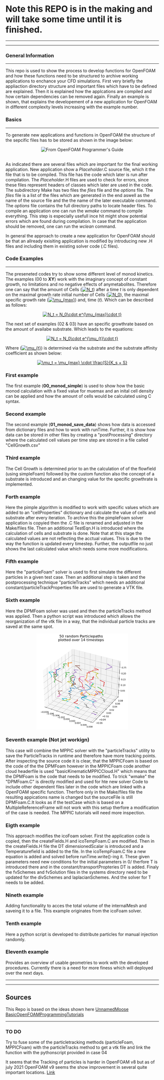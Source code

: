 # Note this REPO is in the making and will take some time until it is finished.
***
***
### General Information
***  
This repo is used to show the process to develop functions for OpenFOAM and how these functions need to be structured to archive working applications to enchance your CFD simulations. First very briefly the appliaction directory structure and important files which have to be defined are explained. Then it is explained how the applcations are compiled and how certain dependencies can be removed again. Finally an example is shown, that explains the developement of a new application for OpenFOAM in different complexity levels increasing with the example number. 

### Basics
***
To generate new applications and functions in OpenFOAM the structure of the sepcific files has to be stored as shown in the image below: <br> <p align="center"><img src="https://cdn.cfd.direct/docs/user-guide-v7/img/user253x.png" alt = "From OpenFOAM Programmer's Guide" > </p> <br> As indicated there are several files which are important for the final working application. New application show a *Placeholder*.C source file, which it the file that is to be compiled. This file has the code which later is run after compilation. The *Placeholder*.H files are used to check for errors, since these files represent headers of classes which later are used in the code. The subdirectory Make has two files the *files* file and the *options* file. The *files* file is a list of the files which are generated in the end aswell as the name of the source file and the the name of the later executable command. The *options* file contains the full directory paths to locate header files. To compile an application one can run the *wmake* command to compile everything. This step is especially usefull ince hit might show potential errors which are found during compilation. In case that the application should be removed, one can run the *wclean* command.

In general the approach to create a new application for OpenFOAM should be that an allready exisiting application is modified by introducing new .H files and including them in existing solver code (.C files). 

### Code Examples
***
The preseneted codes try to show some different level of monod kinetics. The examples (00 to **XY**) work with the imaginary concept of constant growth, no limitations and no negative effects of anymetabolites. Therefore one can say that the amount of Cells (<a href="https://www.codecogs.com/eqnedit.php?latex=N_t" target="_blank"><img src="https://latex.codecogs.com/gif.latex?N_t" title="N_t" /></a>) after a time *t* is only dependent on the maximal growth rate initial number of Cells (<a href="https://www.codecogs.com/eqnedit.php?latex=N_0" target="_blank"><img src="https://latex.codecogs.com/gif.latex?N_0" title="N_0" /></a>), the maximal specific growth rate (<a href="https://www.codecogs.com/eqnedit.php?latex=\mu_{max}" target="_blank"><img src="https://latex.codecogs.com/gif.latex?\mu_{max}" title="\mu_{max}" /></a>) and, time (*t*). Which can be described as follows:
<p align="center"> <a href="https://www.codecogs.com/eqnedit.php?latex=N_t&space;=&space;N_0\cdot&space;e^{\mu_{max}\cdot&space;t}" target="_blank"><img src="https://latex.codecogs.com/gif.latex?N_t&space;=&space;N_0\cdot&space;e^{\mu_{max}\cdot&space;t}" title="N_t = N_0\cdot e^{\mu_{max}\cdot t}" /></a> </p>

The next set of examples (02 & 03) have an specific growthrate based on the amount of availabe substrate. Which leads to the equations:
<p align="center"> <a href="https://www.codecogs.com/eqnedit.php?latex=N_t&space;=&space;N_0\cdot&space;e^{\mu_{t}\cdot&space;t}" target="_blank"><img src="https://latex.codecogs.com/gif.latex?N_t&space;=&space;N_0\cdot&space;e^{\mu_{t}\cdot&space;t}" title="N_t = N_0\cdot e^{\mu_{t}\cdot t}" /></a> </p> Where (<a href="https://www.codecogs.com/eqnedit.php?latex=\mu_{t}" target="_blank"><img src="https://latex.codecogs.com/gif.latex?\mu_{t}" title="\mu_{t}" /></a>) is determined via the substrate and the substrate affinity coefficient as shown below:

<p align="center"> <a href="https://www.codecogs.com/eqnedit.php?latex=\mu_t&space;=&space;\mu_{max}&space;\cdot&space;\frac{S}{K_s&space;&plus;&space;S}" target="_blank"><img src="https://latex.codecogs.com/gif.latex?\mu_t&space;=&space;\mu_{max}&space;\cdot&space;\frac{S}{K_s&space;&plus;&space;S}" title="\mu_t = \mu_{max} \cdot \frac{S}{K_s + S}" /></a> </p>


### First example 
The first example (**00_monod_simple**) is used to show how the basic monod calculation with a fixed value for muemax and an inital cell density can be applied and how the amount of cells would be calculated using C syntax.

### Second example
The second example (**01_monod_save_data**) shows how data is accessed from dictionary files and how to work with runTime. Further, it is show how data can be stored in other files by creating a "postProcessing" directory where the calculated cell values per time step are stored in a file called "CellGrowth.csv" 

### Third example
The Cell Growth is determined prior to an the calculation of of the flowfield (using simpleFoam) followed by the custom function also the concept of a substrate is introduced and an changing value for the specific growthrate is implemented. 

### Forth example 
Here the pimple algorithm is modified to work with specific values which are added to an "cellProperties" dictionary and calculate the value of cells and substrate after every iteration. To archive this the pimpleFoam solver application is copyied then the .C file is renamed and adjusted in the Make/files file. Then an additional TestEqn.H is introduced where the calculation of cells and substrate is done. Note that at this stage the calculated values are not reflecting the acctual values. This is due to the way the function is updated every timestep. Further, the outputfile no just shows the last calculated value which needs some more modifications.

### Fifth example
Here the "particleFoam" solver is used to first simulate the different particles in a given test case. Then an additional step is taken and the postprocessing technique "particleTracks" which needs an additional constant/particleTrackProperties file are used to generate a VTK file.

### Sixth example
Here the DPMFoam solver was used and then the particleTracks method was applied. Then a python script was introduced which allows the reorganization of the vtk file in a way, that the individual particle tracks are saved at the same spot.
<p align="center"> <img src="https://github.com/LS-2ednar/OpenFOAM_Programming/blob/main/05_DPMFoam_ParticleTrack/ExamplePlot.png" width=300 align=center> </p>

### Seventh example (Not jet workign)
This case will combine the MPPIC solver with the "particleTracks" utility to save the ParticleTracks in runtime and therefore have more tracking points. After inspecting the source code it is clear, that the MPPICFoam is based on the code of the the DPMFoam however in the MPPICFoam code another cloud headerfile is used "basicKinematicMPPICCloud.H" which means that the DPMFoam is the code that needs to be modified. To trick "wmake" the "DPMFoam.C" is directly modified and used for hte new solver Code to include other dependent files later in the code which are linked with a OpenFOAM specific function. Therfore only in the Make/files file the resulting appications name is changed but the sourceFile is still DPMFoam.C.It looks as if the testCase which is based on a MultipleReferenceFrame will not work with this setup therfore a modification of the case is needed. The MPPIC tutorials will need more inspection.

### Eigth example
This approach modifies the icoFoam solver. First the application code is copied, then the createFields.H and icoTempFoam.C are modified. Then in the createFields.H file the DT dimensionedScalar is introduced and a Temperaturefield is added to the file. In the icoTempFoam.C file a new equation is added and solved before runTime.write()-ing it. These given parameters need new conditions for the initial parameters in 0/ therfore T is introduced there and in the constant/transportPropteries DT is added. Finaly the fvSchemes and fvSolution files in the systems directory need to be updated for the divSchemes and laplacianSchemes. And the solver for T needs to be added. 

### Nineth example
Adding functionality to acces the total volume of the internalMesh and saveing it to a file. This example originates from the icoFoam solver.

### Tenth example
Here a python script is developed to distribute particles for manual injection randomly.

### Eleventh example
Provides an overview of usable geometries to work with the developed procedures. Currently there is a need for more finess which will deployed over the next days.

***
***
## Sources
This Repo is based on the ideas shown here [UnnamedMoose BasicOpenFOAMProgrammingTutorials](https://github.com/UnnamedMoose/BasicOpenFOAMProgrammingTutorials)

---
### TO DO
Try to fuse some of the particletracking methods (particleFoam, MPPICFoam) with the particleTracks method to get a vtk file and link the function with the pythonscript provided in case 04

It seems that the Tracking of particles is harder in OpenFOAM v8 but as of july 2021 OpenFOAM v9 seems the show improvement in several quite important locations. [Link](https://openfoam.org/version/9/)
